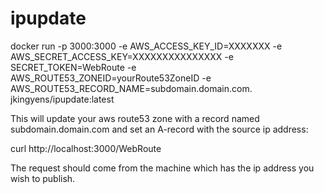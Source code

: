 ipupdate
========

docker run -p 3000:3000 -e AWS_ACCESS_KEY_ID=XXXXXXX -e AWS_SECRET_ACCESS_KEY=XXXXXXXXXXXXXXX -e SECRET_TOKEN=WebRoute -e AWS_ROUTE53_ZONEID=yourRoute53ZoneID -e AWS_ROUTE53_RECORD_NAME=subdomain.domain.com. jkingyens/ipupdate:latest

This will update your aws route53 zone with a record named subdomain.domain.com and set an A-record with the source ip address:

curl http://localhost:3000/WebRoute

The request should come from the machine which has the ip address you wish to publish.
